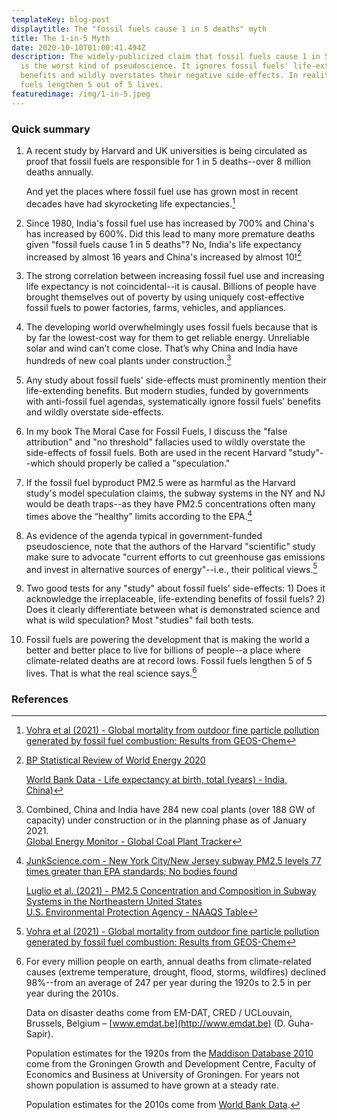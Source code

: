 ```yaml
---
templateKey: blog-post
displaytitle: The "fossil fuels cause 1 in 5 deaths" myth
title: The 1-in-5 Myth
date: 2020-10-10T01:00:41.494Z
description: The widely-publicized claim that fossil fuels cause 1 in 5 deaths
  is the worst kind of pseudoscience. It ignores fossil fuels' life-extending
  benefits and wildly overstates their negative side-effects. In reality, fossil
  fuels lengthen 5 out of 5 lives.
featuredimage: /img/1-in-5.jpeg
---
```


### Quick summary

1. A recent study by Harvard and UK universities is being circulated as proof that fossil fuels are responsible for 1 in 5 deaths--over 8 million deaths annually.

    And yet the places where fossil fuel use has grown most in recent decades have had skyrocketing life expectancies.[^1]

2. Since 1980, India's fossil fuel use has increased by 700% and China's has increased by 600%. Did this lead to many more premature deaths given "fossil fuels cause 1 in 5 deaths"? No, India's life expectancy increased by almost 16 years and China's increased by almost 10![^2]

3. The strong correlation between increasing fossil fuel use and increasing life expectancy is not coincidental--it is causal. Billions of people have brought themselves out of poverty by using uniquely cost-effective fossil fuels to power factories, farms, vehicles, and appliances.

4. The developing world overwhelmingly uses fossil fuels because that is by far the lowest-cost way for them to get reliable energy. Unreliable solar and wind can’t come close. That’s why China and India have hundreds of new coal plants under construction.[^3]

5. Any study about fossil fuels' side-effects must prominently mention their life-extending benefits. But modern studies, funded by governments with anti-fossil fuel agendas, systematically ignore fossil fuels' benefits and wildly overstate side-effects.

6. In my book The Moral Case for Fossil Fuels, I discuss the "false attribution" and "no threshold" fallacies used to wildly overstate the side-effects of fossil fuels. Both are used in the recent Harvard "study"--which should properly be called a "speculation."

7. If the fossil fuel byproduct PM2.5 were as harmful as the Harvard study's model speculation claims, the subway systems in the NY and NJ would be death traps--as they have PM2.5 concentrations often many times above the “healthy” limits according to the EPA.[^4]

8. As evidence of the agenda typical in government-funded pseudoscience, note that the authors of the Harvard "scientific" study make sure to advocate "current efforts to cut greenhouse gas emissions and invest in alternative sources of energy"--i.e., their political views.[^5]

9. Two good tests for any "study" about fossil fuels' side-effects: 1) Does it acknowledge the irreplaceable, life-extending benefits of fossil fuels? 2) Does it clearly differentiate between what is demonstrated science and what is wild speculation? Most "studies" fail both tests.

10. Fossil fuels are powering the development that is making the world a better and better place to live for billions of people--a place where climate-related deaths are at record lows. Fossil fuels lengthen 5 of 5 lives. That is what the real science says.[^6]

### References

[^1]: [Vohra et al (2021) - Global mortality from outdoor fine particle pollution generated by fossil fuel combustion: Results from GEOS-Chem](https://www.sciencedirect.com/science/article/abs/pii/S0013935121000487)

[^2]:
    [BP Statistical Review of World Energy 2020](https://www.bp.com/en/global/corporate/energy-economics/statistical-review-of-world-energy.html)

    [World Bank Data - Life expectancy at birth, total (years) - India, China)](https://data.worldbank.org/indicator/SP.DYN.LE00.IN?locations=IN-CN)

[^3]:
    Combined, China and India have 284 new coal plants (over 188 GW of capacity) under construction or in the planning phase as of January 2021.\
    [Global Energy Monitor - Global Coal Plant Tracker](https://globalenergymonitor.org/projects/global-coal-plant-tracker/)

[^4]:
    [JunkScience.com - New York City/New Jersey subway PM2.5 levels 77 times greater than EPA standards; No bodies found](https://junkscience.com/2021/02/new-york-city-new-jersey-subway-pm2-5-levels-77-times-greater-than-epa-standards-no-bodies-found/#more-104316)

    [Luglio et al. (2021) - PM2.5  Concentration and Composition in Subway Systems in the Northeastern United States](https://ehp.niehs.nih.gov/doi/10.1289/EHP7202)\
    [U.S. Environmental Protection Agency - NAAQS Table](https://www.epa.gov/criteria-air-pollutants/naaqs-table)

[^5]: [Vohra et al (2021) - Global mortality from outdoor fine particle pollution generated by fossil fuel combustion: Results from GEOS-Chem](https://www.sciencedirect.com/science/article/abs/pii/S0013935121000487)

[^6]:
    For every million people on earth, annual deaths from climate-related causes (extreme temperature, drought, flood, storms, wildfires) declined 98%--from an average of 247 per year during the 1920s to 2.5 in per year during the 2010s.

    Data on disaster deaths come from EM-DAT, CRED / UCLouvain, Brussels, Belgium – [www.emdat.be](http://www.emdat.be) (D. Guha-Sapir).

    Population estimates for the 1920s from the [Maddison Database 2010](https://www.rug.nl/ggdc/historicaldevelopment/maddison/releases/maddison-database-2010) come from the Groningen Growth and Development Centre, Faculty of Economics and Business at University of Groningen. For years not shown population is assumed to have grown at a steady rate.

    Population estimates for the 2010s come from [World Bank Data](https://data.worldbank.org/indicator/SP.POP.TOTL).
